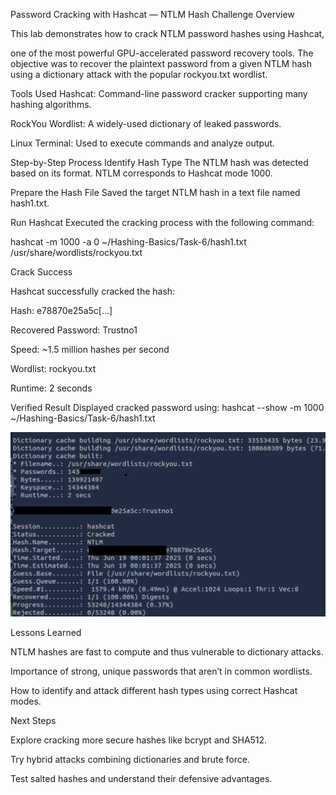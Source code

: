 Password Cracking with Hashcat — NTLM Hash
Challenge Overview

This lab demonstrates how to crack NTLM password hashes using Hashcat, 

one of the most powerful GPU-accelerated password recovery tools.
The objective was to recover the plaintext password from a given NTLM hash 
using a dictionary attack with the popular rockyou.txt wordlist.

Tools Used
Hashcat: Command-line password cracker supporting many hashing algorithms.

RockYou Wordlist: A widely-used dictionary of leaked passwords.

Linux Terminal: Used to execute commands and analyze output.

Step-by-Step Process
Identify Hash Type
The NTLM hash was detected based on its format. NTLM corresponds to Hashcat mode 1000.

Prepare the Hash File
Saved the target NTLM hash in a text file named hash1.txt.

Run Hashcat
Executed the cracking process with the following command:


hashcat -m 1000 -a 0 ~/Hashing-Basics/Task-6/hash1.txt /usr/share/wordlists/rockyou.txt

Crack Success

Hashcat successfully cracked the hash:

Hash: e78870e25a5c[...]

Recovered Password: Trustno1

Speed: ~1.5 million hashes per second

Wordlist: rockyou.txt

Runtime: 2 seconds

Verified Result
Displayed cracked password using:
hashcat --show -m 1000 ~/Hashing-Basics/Task-6/hash1.txt

![Hashcat cracked NTLM hash](ntlm-hashcat-crack.png)

Lessons Learned

NTLM hashes are fast to compute and thus vulnerable to dictionary attacks.

Importance of strong, unique passwords that aren’t in common wordlists.

How to identify and attack different hash types using correct Hashcat modes.

Next Steps

Explore cracking more secure hashes like bcrypt and SHA512.

Try hybrid attacks combining dictionaries and brute force.

Test salted hashes and understand their defensive advantages.


